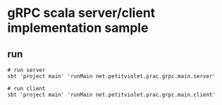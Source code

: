 # gRPC scala server/client implementation sample

## run

```shell-session
# run server
sbt 'project main' 'runMain net.petitviolet.prac.grpc.main.server' 

# run client
sbt 'project main' 'runMain net.petitviolet.prac.grpc.main.client' 
```
